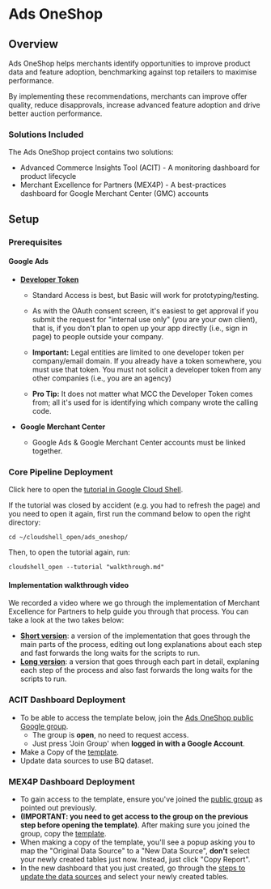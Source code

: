 # Ads OneShop

## Overview

Ads OneShop helps merchants identify opportunities to improve product data and
feature adoption, benchmarking against top retailers to maximise performance.

By implementing these recommendations, merchants can improve offer quality,
reduce disapprovals, increase advanced feature adoption and drive better auction
performance.

### Solutions Included

The Ads OneShop project contains two solutions:

*   Advanced Commerce Insights Tool (ACIT) - A monitoring dashboard for product lifecycle
*   Merchant Excellence for Partners (MEX4P) - A best-practices dashboard for Google Merchant Center (GMC) accounts


## Setup

### Prerequisites

#### Google Ads

*   [**Developer Token**](https://developers.google.com/google-ads/api/docs/get-started/dev-token)

    *   Standard Access is best, but Basic will work for prototyping/testing.

    *   As with the OAuth consent screen, it's easiest to get approval if you
        submit the request for "internal use only" (you are your own client),
        that is, if you don't plan to open up your app directly (i.e., sign in
        page) to people outside your company.

    *   **Important:** Legal entities are limited to one developer token per
        company/email domain. If you already have a token somewhere, you must
        use that token. You must not solicit a developer token from any other
        companies (i.e., you are an agency)

    *   **Pro Tip:** It does not matter what MCC the Developer Token comes from;
        all it's used for is identifying which company wrote the calling code.

*   **Google Merchant Center**

    *   Google Ads & Google Merchant Center accounts must be linked together.

### Core Pipeline Deployment

Click here to open the [tutorial in Google Cloud Shell](https://console.cloud.google.com/?cloudshell=true&cloudshell_git_repo=https://github.com/google/ads_oneshop&cloudshell_tutorial=walkthrough.md).

If the tutorial was closed by accident (e.g. you had to refresh the page) and you need to open it again, first run the command below to open the right directory:

`cd ~/cloudshell_open/ads_oneshop/`

Then, to open the tutorial again, run:

`cloudshell_open --tutorial "walkthrough.md"`

#### Implementation walkthrough  video
We recorded a video where we go through the implementation of Merchant Excellence for Partners to help guide you through that process. You can take a look at the two takes below:
* **[Short version](https://www.youtube.com/watch?v=8Fb-X7IJxcI)**: a version of the implementation that goes through the main parts of the process, editing out long explanations about each step and fast forwards the long waits for the scripts to run.
* **[Long version](https://www.youtube.com/watch?v=ji8RaVgBcUI)**: a version that goes through each part in detail, explaning each step of the process and also fast forwards the long waits for the scripts to run.

### ACIT Dashboard Deployment

*   To be able to access the template below, join the
    [Ads OneShop public Google group](https://groups.google.com/g/ads-oneshop).
    *   The group is **open**, no need to request access.
    *   Just press 'Join Group' when **logged in with a Google Account**.
*   Make a Copy of the
    [template](https://lookerstudio.google.com/c/u/0/reporting/666f766e-6b80-48fb-94ca-aa8efe1113a0/page/RLaHD).
*   Update data sources to use BQ dataset.

### MEX4P Dashboard Deployment

*   To gain access to the template, ensure you've joined the
    [public group](https://groups.google.com/g/ads-oneshop) as pointed out
    previously.
*    **(IMPORTANT: you need to get access to the group on the previous step before opening the template)**. After making sure you joined the group, copy the
    [template](https://lookerstudio.google.com/c/u/0/reporting/8b2138b7-6fd2-4c99-9910-a5f5b109015e/page/2RkaD).
*   When making a copy of the template, you'll see a popup asking you to map the "Original Data Source" to a "New Data Source", **don't** select your newly created tables just now. Instead, just click "Copy Report".
*   In the new dashboard that you just created, go through the [steps to update the data sources](https://cloud.google.com/looker/docs/studio/edit-a-data-source-article) and select your newly created tables.
